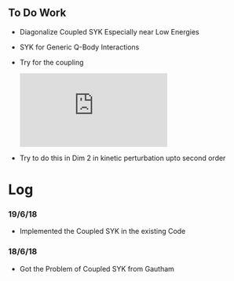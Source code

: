 ## To Do Work
  * Diagonalize Coupled SYK Especially near Low Energies
  * SYK for Generic Q-Body Interactions
  * Try for the coupling 

    ![](https://latex.codecogs.com/gif.latex?H_%7B12%7D%20%3D%20g%20%5Csum%5Climits_%7Bi%3D1%7D%5EN%20%5Cleft%28%20%5Cpsi_L%5Ei%20%5Cpsi_L%5E%7Bi&plus;1%7D%5Cright%20%29%5Cleft%28%5Cpsi_R%5Ei%20%5Cpsi_R%5E%7Bi&plus;1%7D%20%5Cright%29)

  * Try to do this in Dim 2 in kinetic perturbation upto second order

  
# Log
### 19/6/18
 * Implemented the Coupled SYK in the existing Code
### 18/6/18
 * Got the Problem of Coupled SYK from Gautham
